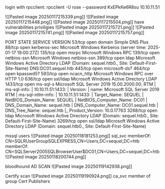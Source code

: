 login with rpcclient:
rpcclient -U rose --password KxEPkKe6R8su 10.10.11.51

![[Pasted image 20250117215339.png]]
![[Pasted image 20250117215448.png]]
![[Pasted image 20250117215504.png]]
have vulnerabilities priviligies ![[Pasted image 20250117215721.png]]
![[Pasted image 20250117215741.png]]
![[Pasted image 20250117215757.png]]

PORT     STATE SERVICE       VERSION
53/tcp   open  domain        Simple DNS Plus
88/tcp   open  kerberos-sec  Microsoft Windows Kerberos (server time: 2025-01-17 19:00:27Z)
135/tcp  open  msrpc         Microsoft Windows RPC
139/tcp  open  netbios-ssn   Microsoft Windows netbios-ssn
389/tcp  open  ldap          Microsoft Windows Active Directory LDAP (Domain: sequel.htb0., Site: Default-First-Site-Name)
DNS:DC01.sequel.htb
445/tcp  open  microsoft-ds?
464/tcp  open  kpasswd5?
593/tcp  open  ncacn_http    Microsoft Windows RPC over HTTP 1.0
636/tcp  open  ssl/ldap      Microsoft Windows Active Directory LDAP 
1433/tcp open  ms-sql-s      Microsoft SQL Server 2019 15.00.2000.00; RTM
| ms-sql-info: 
|   10.10.11.51:1433: 
|     Version: 
|       name: Microsoft SQL Server 2019 RTM
| ms-sql-ntlm-info: 
|   10.10.11.51:1433: 
|     Target_Name: SEQUEL
|     NetBIOS_Domain_Name: SEQUEL
|     NetBIOS_Computer_Name: DC01
|     DNS_Domain_Name: sequel.htb
|     DNS_Computer_Name: DC01.sequel.htb
|     DNS_Tree_Name: sequel.htb
|_    Product_Version: 10.0.17763
3268/tcp open  ldap          Microsoft Windows Active Directory LDAP (Domain: sequel.htb0., Site: Default-First-Site-Name)
3269/tcp open  ssl/ldap      Microsoft Windows Active Directory LDAP (Domain: sequel.htb0., Site: Default-First-Site-Name)



mssql users
![[Pasted image 20250118181253.png]]
sql_svc
memberOf: CN=SQLRUserGroupSQLEXPRESS,CN=Users,DC=sequel,DC=htb
memberOf: CN=SQLServer2005SQLBrowserUser$DC01,CN=Users,DC=sequel,DC=htb
![[Pasted image 20250118200744.png]]

bloodhound AD SCAN
![[Pasted image 20250119142938.png]]

Certify scan
![[Pasted image 20250119190924.png]]
ca_svc member of group Cert Publishers